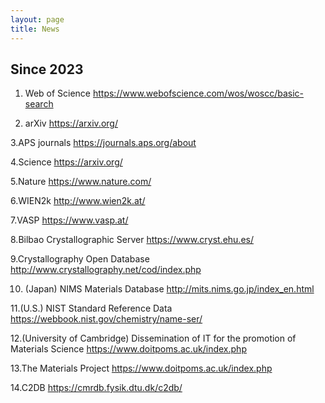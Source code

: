 ```yaml
---
layout: page
title: News
---
```


## Since 2023
1. Web of Science
https://www.webofscience.com/wos/woscc/basic-search

2. arXiv
https://arxiv.org/

3.APS journals
https://journals.aps.org/about

4.Science
https://arxiv.org/

5.Nature
https://www.nature.com/

6.WIEN2k
http://www.wien2k.at/

7.VASP
https://www.vasp.at/

8.Bilbao Crystallographic Server
https://www.cryst.ehu.es/

9.Crystallography Open Database
http://www.crystallography.net/cod/index.php

10. (Japan) NIMS Materials Database
http://mits.nims.go.jp/index_en.html

11.(U.S.) NIST Standard Reference Data
https://webbook.nist.gov/chemistry/name-ser/

12.(University of Cambridge) Dissemination of IT for the promotion of Materials Science
https://www.doitpoms.ac.uk/index.php

13.The Materials Project
https://www.doitpoms.ac.uk/index.php

14.C2DB
https://cmrdb.fysik.dtu.dk/c2db/

<br/>



